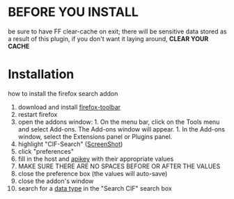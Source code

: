 # BEFORE YOU INSTALL #

be sure to have FF clear-cache on exit; there will be sensitive data stored as a result of this plugin, if you don't want it laying around, **CLEAR YOUR CACHE**

# Installation #

how to install the firefox search addon

  1. download and install [firefox-toolbar](http://code.google.com/p/collective-intelligence-framework/downloads/list?can=2&q=firefox+toolbar)
  1. restart firefox
  1. open the addons window:
    1. On the menu bar, click on the Tools menu and select Add-ons. The Add-ons window will appear.
    1. In the Add-ons window, select the Extensions panel or Plugins panel.
  1. highlight "CIF-Search" ([ScreenShot](https://picasaweb.google.com/lh/photo/8BkVgvt-kqAQQEQthhv6f-EZyG2SI65uYXmxccFd480?feat=directlink))
  1. click "preferences"
  1. fill in the host and [apikey](Tools_cif_apikeys.md) with their appropriate values
  1. MAKE SURE THERE ARE NO SPACES BEFORE OR AFTER THE VALUES
  1. close the preference box (the values will auto-save)
  1. close the addon's window
  1. search for a [data type](DataTypes.md) in the "Search CIF" search box